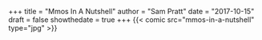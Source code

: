 +++
title = "Mmos In A Nutshell"
author = "Sam Pratt"
date = "2017-10-15"
draft = false
showthedate = true
+++
{{< comic src="mmos-in-a-nutshell" type="jpg" >}}
